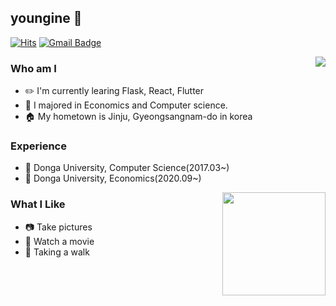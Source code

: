 ## youngine :whale:
[![Hits](https://hits.seeyoufarm.com/api/count/incr/badge.svg?url=https%3A%2F%2Fgithub.com%2Fhaesoo9410&count_bg=%23EB8B10&title_bg=%23684327&icon=&icon_color=%23E7E7E7&title=VISIT&edge_flat=false)](https://github.com/youngine)
[![Gmail Badge](https://img.shields.io/badge/Gmail-D14836?style=flat&logo=Gmail&logoColor=white)](mailto:youngine012@gmail.com)

<img align='right' src="http://mazassumnida.wtf/api/v2/generate_badge?boj=youngine012">

### Who am I
- :pencil2: I'm currently learing Flask, React, Flutter
- :green_book: I majored in Economics and Computer science.
- :house: My hometown is Jinju, Gyeongsangnam-do in korea

### Experience
- :school: Donga University, Computer Science(2017.03~)
- :school: Donga University, Economics(2020.09~)
<img align='right' src="https://github-readme-stats.vercel.app/api/top-langs/?username=youngine&layout=compact" height="165">

### What I Like
- :camera: Take pictures
- :movie_camera: Watch a movie
- :runner: Taking a walk
